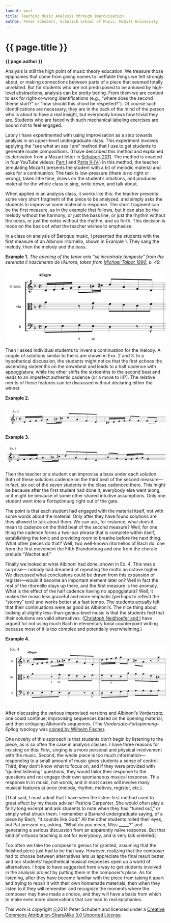 ```yaml
---
layout: post
title: Teaching Music Analysis through Improvisation
author: Peter Schubert, Schulich School of Music, McGill University
---
```


{{ page.title }}
================
**{{ page.author }}**

Analysis is still the high point of music theory education. We treasure those epiphanies that come from giving names to ineffable things we felt strongly about, or making connections between parts of a piece that seemed totally unrelated. But for students who are not predisposed to be amused by high-level abstractions, analysis can be pretty boring. From them we are content to ask for right-or-wrong identifications (e.g., “where does the second theme start?” or “how should this chord be respelled?”). Of course such identifications are necessary, they are in the back of the mind of the person who is about to have a real insight, but everybody knows how trivial they are. Students who are faced with such mechanical labeling exercises are bound not to feel engaged.

Lately I have experimented with using improvisation as a step towards analysis in an upper-level undergraduate class. This experiment involves applying the “see what an ass I am” method that I use to get students to generate model compositions. (I have described this method and explained its derivation from a Mozart letter in [Schubert 2011](http://jmtp.ou.edu/journal-article/global-perspective-music-theory-pedagogy-thinking-music). The method is enacted in four YouTube videos: [Part I](http://www.youtube.com/watch?v=YKcATH42tWU) and [Parts II–IV](https://www.youtube.com/watch?v=1r0DODEf_po&index=1&list=RD1r0DODEf_po).) In this method, the teacher (emulating Mozart) presents the student with a bit of melodic material and asks for a continuation. The task is low-pressure (there is no right or wrong), takes little time, draws on the student’s intuitions, and produces material for the whole class to sing, write down, and talk about.

When applied in an analysis class, it works like this: the teacher presents some very short fragment of the piece to be analyzed, and simply asks the students to improvise some material in response. The short fragment can be the first measure, as in the example that follows, but it can also be the melody without the harmony, or just the bass line, or just the rhythm without the notes, or just the notes without the rhythm, and so forth. This decision is made on the basis of what the teacher wishes to emphasize.

In a class on analysis of Baroque music, I presented the students with the first measure of an Albinoni ritornello, shown in Example 1. They sang the melody, then the melody and the bass.

**Example 1.** *The opening of the tenor aria “se incontrate tempeste” from the serenata *Il nascimento de l’Aurora*, taken from [Michael Talbot 1990](https://openlibrary.org/works/OL12411555W/Tomaso_Albinoni), p. 49.*

[![](images/PS-image01.png)](images/PS-image01.png)

Then I asked individual students to invent a continuation for the melody. A couple of solutions similar to theirs are shown in Exx. 2 and 3. In a hypothetical discussion, the students might notice that the first echoes the ascending sixteenths on the downbeat and leads to a half cadence with appoggiatura, while the other shifts the sixteenths to the second beat and leads to an imperfect authentic cadence (or a move to III?). The relative merits of these features can be discussed without declaring either the winner.

**Example 2.**

[![](images/PS-image00.png)](images/PS-image00.png)

**Example 3.**

[![](images/PS-image02.png)](images/PS-image02.png)

Then the teacher or a student can improvise a bass under each solution. Both of these solutions cadence on the third beat of the second measure—in fact, six out of the seven students in the class cadenced there. This might be because after the first student had done it, everybody else went along, or it might be because of some other shared intuitive assumptions. Only one student went into a *Fortspinnung* right out of the gate.

The point is that each student had engaged with the material itself, not with some words about the material. Only after they have found solutions are they allowed to talk about them. We can ask, for instance, what does it mean to cadence on the third beat of the second measure? Well, for one thing the cadence forms a two-bar phrase that is complete within itself, establishing the tonic and providing room to breathe before the next thing. What other pieces do that? Well, two well-known ritornellos of Bach do: one from the first movement the Fifth Brandenburg and one from the chorale prelude “Wachet auf.”

Finally we looked at what Albinoni had done, shown in Ex. 4. This was a surprise— nobody had dreamed of repeating the motto an octave higher. We discussed what conclusions could be drawn from this expansion of register—would it become an important element later on? Well in fact the rest of the ritornello stays up there, and the first measure is the anomaly. What is the effect of the half cadence having no appoggiatura? Well, it makes the music less graceful and more emphatic (perhaps to reflect the “stormy” text) and works better at a fast tempo. The students actually felt that their continuations were as good as Albinoni’s. The nice thing about looking at slightly less-than-genius-level music is that the students feel that their solutions are valid alternatives. ([Christoph Neidhoefer and I](https://openlibrary.org/works/OL1894222W/Baroque_counterpoint) have argued for not using much Bach in elementary tonal counterpoint writing because most of it is too complex and potentially overwhelming.)

**Example 4.**

[![](images/PS-image03.png)](images/PS-image03.png)

After discussing the various improvised versions and Albinoni’s *Vordersatz*, one could continue, improvising sequences based on the opening material, and then critiquing Albinoni’s sequences. (The *Vordersatz–Fortspinnung–Epilog* typology was [coined by Wilhelm Fischer](http://www.jstor.org/stable/41460317). 

One novelty of this approach is that students don’t begin by listening to the piece, as is so often the case in analysis classes. I have three reasons for insisting on this: First, singing is a more personal and physical involvement with the music. Second, the whole piece is too much information—responding to a small amount of music gives students a sense of control. Third, they don’t know what to focus on, and if they were provided with “guided listening” questions, they would tailor their response to the questions and not engage their own spontaneous musical response. This response in in music, not words, and in most cases will involve many musical features at once (melody, rhythm, motives, register, etc.).

(That said, I must admit that I have seen the listen-first method used to great effect by my thesis adviser Patricia Carpenter. She would often play a fairly long excerpt and ask students to note when they had “tuned out,” or simply what struck them. I remember a Barnard undergraduate saying, of a piece by Bach, “it sounds like God.” All the other students rolled their eyes, but Pat pressed on, asking, “What do you mean, Miss \_\_\_\_\_?” and generating a serious discussion from an apparently naïve response. But that kind of virtuoso teaching is not for everybody, and is very talk oriented.)

Too often we take the composer’s genius for granted, assuming that the finished piece just had to be that way. However, realizing that the composer had to choose between alternatives lets us appreciate the final result better, and our students’ hypothetical musical responses open up a world of alternatives. I hope to have suggested here a way to get students involved in the analysis project by putting them in the composer’s place. As for listening, after they have become familiar with the piece from taking it apart and trying to repair it with their own homemade materials, then when they listen to it they will remember and recognize the moments where the composer may have made a choice, and they will have a basis from which to make even more observations that can lead to real epiphanies.

This work is copyright ⓒ2014 Peter Schubert and licensed under a [Creative Commons Attribution-ShareAlike 3.0 Unported License](http://www.google.com/url?q=http%3A%2F%2Fcreativecommons.org%2Flicenses%2Fby-sa%2F3.0%2F&sa=D&sntz=1&usg=AFQjCNG4j2oPozXv2_VqmmLiVAToFtwKdA).
